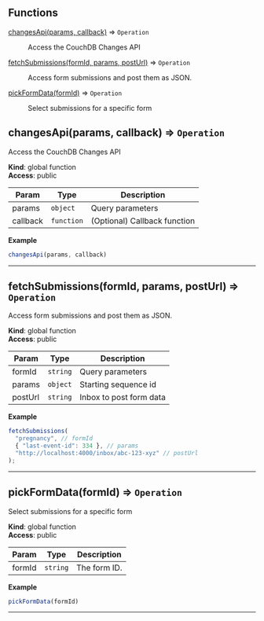 ## Functions

<dl>
<dt><a href="#changesApi">changesApi(params, callback)</a> ⇒ <code>Operation</code></dt>
<dd><p>Access the CouchDB Changes API</p>
</dd>
<dt><a href="#fetchSubmissions">fetchSubmissions(formId, params, postUrl)</a> ⇒ <code>Operation</code></dt>
<dd><p>Access form submissions and post them as JSON.</p>
</dd>
<dt><a href="#pickFormData">pickFormData(formId)</a> ⇒ <code>Operation</code></dt>
<dd><p>Select submissions for a specific form</p>
</dd>
</dl>

<a name="changesApi"></a>

## changesApi(params, callback) ⇒ <code>Operation</code>
Access the CouchDB Changes API

**Kind**: global function  
**Access**: public  

| Param | Type | Description |
| --- | --- | --- |
| params | <code>object</code> | Query parameters |
| callback | <code>function</code> | (Optional) Callback function |

**Example**  
```js
changesApi(params, callback)
```

* * *

<a name="fetchSubmissions"></a>

## fetchSubmissions(formId, params, postUrl) ⇒ <code>Operation</code>
Access form submissions and post them as JSON.

**Kind**: global function  
**Access**: public  

| Param | Type | Description |
| --- | --- | --- |
| formId | <code>string</code> | Query parameters |
| params | <code>object</code> | Starting sequence id |
| postUrl | <code>string</code> | Inbox to post form data |

**Example**  
```js
fetchSubmissions(
  "pregnancy", // formId
  { "last-event-id": 334 }, // params
  "http://localhost:4000/inbox/abc-123-xyz" // postUrl
);
```

* * *

<a name="pickFormData"></a>

## pickFormData(formId) ⇒ <code>Operation</code>
Select submissions for a specific form

**Kind**: global function  
**Access**: public  

| Param | Type | Description |
| --- | --- | --- |
| formId | <code>string</code> | The form ID. |

**Example**  
```js
pickFormData(formId)
```

* * *

